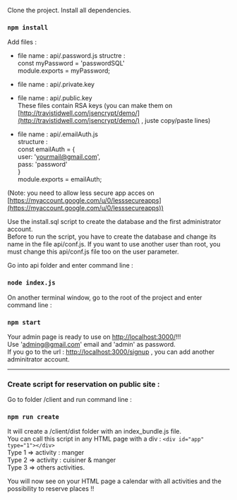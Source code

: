 Clone the project.
Install all dependencies.
### `npm install`

Add files : 
  - file name : api/.password.js 
  structre : <br>
const myPassword = 'passwordSQL'<br>
module.exports = myPassword;

  - file name : api/.private.key 
  - file name : api/.public.key<br>
  These files contain RSA keys (you can make them on [http://travistidwell.com/jsencrypt/demo/](http://travistidwell.com/jsencrypt/demo/) , juste copy/paste lines)   
  - file name : api/.emailAuth.js<br>
  structure :<br>
const emailAuth = {<br>
  user: 'yourmail@gmail.com',<br>
  pass: 'password'<br>
}<br>
module.exports = emailAuth;<br>

(Note: you need to allow less secure app acces on [https://myaccount.google.com/u/0/lesssecureapps](https://myaccount.google.com/u/0/lesssecureapps))

Use the install.sql script to create the database and the first administrator account.<br>
Before to run the script, you have to create the database and change its name in the file api/conf.js.
If you want to use another user than root, you must change this api/conf.js file too on the user parameter. 

Go into api folder and enter command line :
### `node index.js`

On another terminal window, go to the root of the project and enter command line :
### `npm start`

Your admin page is ready to use on [http://localhost:3000/](http://localhost:3000/)!!!<br>
Use 'adming@gmail.com' email and 'admin' as password.<br>
If you go to the url : [http://localhost:3000/signup](http://localhost:3000/signup) , you can add another adminitrator account.

---
### Create script for reservation on public site : 

Go to folder /client and run command line : 
### `npm run create`

It will create a /client/dist folder with an index_bundle.js file.<br>
You can call this script in any HTML page with a div :
  `<div id="app" type="1"></div>`<br>
Type 1 => activity : manger<br>
Type 2 => activity : cuisiner & manger<br>
Type 3 => others activities. <br>

You will now see on your HTML page a calendar with all activities and the possibility to reserve places !!
